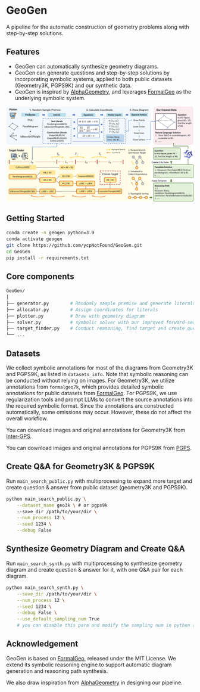 # GeoGen

A pipeline for the automatic construction of geometry problems along with step-by-step solutions.

<!-- This repo is the implementation of our paper:  -->

## Features

- GeoGen can automatically synthesize geometry diagrams.
- GeoGen can generate questions and step-by-step solutions by incorporating symbolic systems, applied to both public datasets (Geometry3K, PGPS9K) and our synthetic data.
- GeoGen is inspired by [AlphaGeometry](https://github.com/google-deepmind/alphageometry), and leverages [FormalGeo](https://github.com/FormalGeo/FormalGeo) as the underlying symbolic system.

![Framework of our GeoGen pipeline.](GeoGen.jpg)

## Getting Started

```bash
conda create -n geogen python=3.9
conda activate geogen
git clone https://github.com/ycpNotFound/GeoGen.git
cd GeoGen
pip install -r requirements.txt
```

## Core components
```bash
GeoGen/
│
├── generator.py        # Randomly sample premise and generate literals
├── allocator.py        # Assign coordinates for literals
├── plotter.py          # Draw with geometry diagram
├── solver.py           # symbolic solver with our improved forward-search
├── target_finder.py    # Conduct reasoning, find target and create question & answer
└── ...
```

## Datasets

We collect symbolic annotations for most of the diagrams from Geometry3K and PGPS9K, as listed in `datasets_info`. Note that symbolic reasoning can be conducted without relying on images. For Geometry3K, we utilize annotations from `formalgeo7k`, which provides detailed symbolic annotations for public datasets from [FormalGeo](https://github.com/FormalGeo/FormalGeo). For PGPS9K, we use regularization tools and prompt LLMs to convert the source annotations into the required symbolic format. Since the annotations are constructed automatically, some omissions may occur. However, these do not affect the overall workflow.

You can download images and original annotations for Geometry3K from [Inter-GPS](https://github.com/lupantech/InterGPS).

You can download images and original annotations for PGPS9K from [PGPS](https://github.com/mingliangzhang2018/PGPS).

## Create Q&A for Geometry3K & PGPS9K

Run `main_search_public.py` with multiprocessing to expand more target and create question & answer from public dataset (geometry3K and PGPS9K). 

```bash
python main_search_public.py \
    --dataset_name geo3k \ # or pgps9k 
    --save_dir /path/to/your/dir \
    --num_process 12 \
    --seed 1234 \
    --debug False
```

## Synthesize Geometry Diagram and Create Q&A

Run `main_search_synth.py` with multiprocessing to synthesize geometry diagram and create question & answer for it, with one Q&A pair for each diagram.

```bash
python main_search_synth.py \
    --save_dir /path/to/your/dir \
    --num_process 12 \
    --seed 1234 \
    --debug False \
    --use_default_sampling_num True
    # you can disable this para and modify the sampling num in python sript.
```

## Acknowledgement

GeoGen is based on [FormalGeo](https://github.com/FormalGeo/FormalGeo), released under the MIT License. We extend its symbolic reasoning engine to support automatic diagram generation and reasoning path synthesis.

We also draw inspiration from [AlphaGeometry](https://github.com/google-deepmind/alphageometry) in designing our pipeline.
